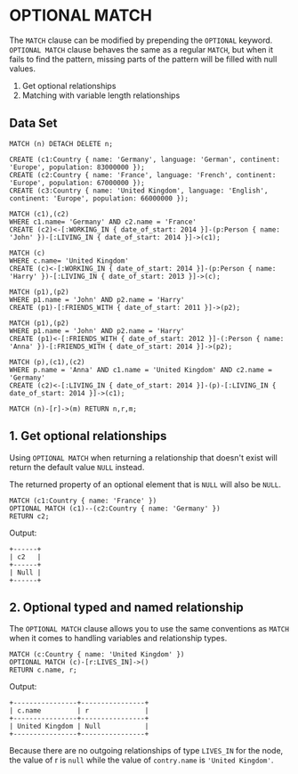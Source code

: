 # OPTIONAL MATCH

The `MATCH` clause can be modified by prepending the `OPTIONAL` keyword. 
`OPTIONAL MATCH` clause behaves the same as a regular `MATCH`, but when it fails to find the pattern, 
missing parts of the pattern will be filled with null values.

1. Get optional relationships
2. Matching with variable length relationships

## Data Set

```openCypher
MATCH (n) DETACH DELETE n;

CREATE (c1:Country { name: 'Germany', language: 'German', continent: 'Europe', population: 83000000 });
CREATE (c2:Country { name: 'France', language: 'French', continent: 'Europe', population: 67000000 });
CREATE (c3:Country { name: 'United Kingdom', language: 'English', continent: 'Europe', population: 66000000 });

MATCH (c1),(c2)
WHERE c1.name= 'Germany' AND c2.name = 'France'
CREATE (c2)<-[:WORKING_IN { date_of_start: 2014 }]-(p:Person { name: 'John' })-[:LIVING_IN { date_of_start: 2014 }]->(c1);

MATCH (c)
WHERE c.name= 'United Kingdom'
CREATE (c)<-[:WORKING_IN { date_of_start: 2014 }]-(p:Person { name: 'Harry' })-[:LIVING_IN { date_of_start: 2013 }]->(c);

MATCH (p1),(p2)
WHERE p1.name = 'John' AND p2.name = 'Harry'
CREATE (p1)-[:FRIENDS_WITH { date_of_start: 2011 }]->(p2);

MATCH (p1),(p2)
WHERE p1.name = 'John' AND p2.name = 'Harry'
CREATE (p1)<-[:FRIENDS_WITH { date_of_start: 2012 }]-(:Person { name: 'Anna' })-[:FRIENDS_WITH { date_of_start: 2014 }]->(p2);

MATCH (p),(c1),(c2)
WHERE p.name = 'Anna' AND c1.name = 'United Kingdom' AND c2.name = 'Germany'
CREATE (c2)<-[:LIVING_IN { date_of_start: 2014 }]-(p)-[:LIVING_IN { date_of_start: 2014 }]->(c1);

MATCH (n)-[r]->(m) RETURN n,r,m;
```

## 1. Get optional relationships

Using `OPTIONAL MATCH` when returning a relationship that doesn't exist will return the default value `NULL` instead.

The returned property of an optional element that is `NULL` will also be `NULL`.

```openCypher
MATCH (c1:Country { name: 'France' })
OPTIONAL MATCH (c1)--(c2:Country { name: 'Germany' })
RETURN c2;
```

Output:
```
+------+
| c2   |
+------+
| Null |
+------+
```

## 2. Optional typed and named relationship

The `OPTIONAL MATCH` clause allows you to use the same conventions as `MATCH` when it comes to handling variables and relationship types.

```openCypher
MATCH (c:Country { name: 'United Kingdom' })
OPTIONAL MATCH (c)-[r:LIVES_IN]->()
RETURN c.name, r;
```

Output:
```
+----------------+----------------+
| c.name         | r              |
+----------------+----------------+
| United Kingdom | Null           |
+----------------+----------------+
```

Because there are no outgoing relationships of type `LIVES_IN` for the node, the value of r is `null` while the value of `contry.name` is `'United Kingdom'`.